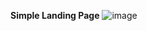**Simple Landing Page**
![image](https://github.com/user-attachments/assets/f6843ea0-f9b0-46f1-bc9e-e9b60c206453)
